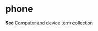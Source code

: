 # phone

**See** [Computer and device term collection](https://worldready.cloudapp.net/Styleguide/Read?id=2700&topicid=26597)
